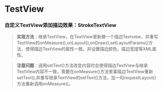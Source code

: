 # TestView

### **自定义TextView添加描边效果：StrokeTextView**

> **实现方法**：继承TextView，在TextView里新建一个描边Textview，并重写TextView的onMeasure(),onLayout(),onDraw(),setLayoutParams()方法，使得描边TextView的属性一致。并设置描边颜色，描边宽度等XML属性。

> **注意问题**：调用setText()方法改变内容时会使得描边TextView与继承TextView内容不一致，需要在onMeasure()方法里事描边TextView重新setText(),并重写继承TextView的setText()方法，加一句requestLayout()方法重新调用onMeasure()。

